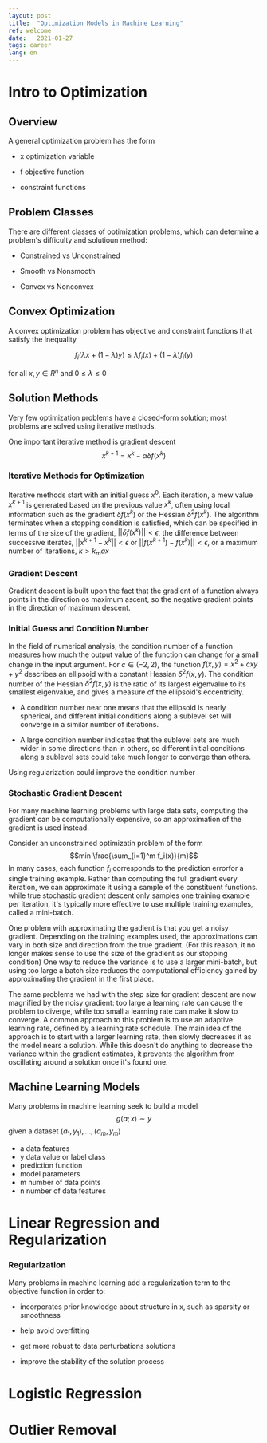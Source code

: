 ```yaml
---
layout: post
title:  "Optimization Models in Machine Learning"
ref: welcome
date:   2021-01-27
tags: career
lang: en
---
```


# Intro to Optimization

## Overview

A general optimization problem has the form

+ x optimization variable

+ f objective function

+ constraint functions

## Problem Classes

There are different classes of optimization problems, which can determine a problem's difficulty and solutioun method:

+ Constrained vs Unconstrained

+ Smooth vs Nonsmooth

+ Convex vs Nonconvex

## Convex Optimization

A convex optimization problem has objective and constraint functions that satisfy the inequality

$$f_i(\lambda x+(1-\lambda)y)\leq \lambda f_i(x) +(1-\lambda)f_i(y)$$

for all $x, y\in R^n$ and $0\leq\lambda\leq0$

## Solution Methods

Very few optimization problems have a closed-form solution; most problems are solved using iterative methods.

One important iterative method is gradient descent
$$x^{k+1}=x^k-\alpha \delta f(x^k)$$

### Iterative Methods for Optimization
Iterative methods start with an initial guess $x^0$. Each iteration, a mew value $x^{k+1}$ is generated based on the previous value $x^k$, often using local information such as the gradient $\delta f(x^k)$ or the Hessian $\delta^2 f(x^k)$. The algorithm terminates when a stopping condition is satisfied, which can be specified in terms of the size of the gradient, $||\delta f(x^k)||<\epsilon$, the difference between successive iterates,  $||x^{k+1}-x^k||<\epsilon$ or $||f(x^{k+1})-f(x^k)||<\epsilon$, or a maximum number of iterations, $k>k_max$ 

### Gradient Descent

Gradient descent is built upon the fact that the gradient of a function always points in the direction os maximum ascent, so the negative gradient points in the direction of maximum descent.

### Initial Guess and Condition Number
In the field of numerical analysis, the condition number of a function measures how much the output value of the function can change for a small change in the input argument. 
For $c \in (-2,2)$, the function $f(x,y) = x^2 + cxy+y^2$ describes an ellipsoid with a constant Hessian $\delta^2 f(x,y)$. The condition number of the Hessian $\delta^2 f(x,y)$ is the ratio of its largest eigenvalue to its smallest eigenvalue, and gives a measure of the ellipsoid's eccentricity.

+ A condition number near one means that the ellipsoid is nearly spherical, and different initial conditions along a sublevel set will converge in a similar number of iterations.

+ A large condition number indicates that the sublevel sets are much wider in some directions than in others, so different initial conditions along a sublevel sets could take much longer to converge than others.

Using regularization could improve the condition number

### Stochastic Gradient Descent
For many machine learning problems with large data sets, computing the gradient can be computationally expensive, so an approximation of the gradient is used instead. 

Consider an unconstrained optimizatin problem of the form
$$min \frac{\sum_{i=1}^m f_i(x)}{m}$$
In many cases, each function $f_i$ corresponds to the prediction errorfor a single training example.
Rather than computing the full gradient every iteration, we can approximate it using a sample of the constituent functions. while true stochastic gradient descent only samples one training example per iteration, it's typically more effective to use multiple training examples, called a mini-batch.

One problem with approximating the gadient is that you get a noisy gradient. Depending on the training examples used, the approximations can vary in both size and direction from the true gradient. (For this reason, it no longer makes sense to use the size of the gradient as our stopping condition) One way to reduce the variance is to use a larger mini-batch, but using too large a batch size reduces the computational efficiency gained by approximating the gradient in the first place.

The same problems we had with the step size for gradient descent are now magnified by the noisy gradient: too large a learning rate can cause the problem to diverge, while too small a learning rate can make it slow to converge. A common approach to this problem is to use an adaptive learning rate, defined by a learning rate schedule. The main idea of the approach is to start with a larger learning rate, then slowly decreases it as the model nears a solution. While this doesn't do anything to decrease the variance within the gradient estimates, it prevents the algorithm from oscillating around a solution once it's found one.

## Machine Learning Models
Many problems in machine learning seek to build a model
$$g(a;x) \sim y$$
given a dataset $(a_1,y_1), ...,(a_m,y_m)$
+ a data features
+ y data value or label class
+ prediction function
+ model parameters
+ m number of data points
+ n number of data features
# Linear Regression and Regularization

### Regularization

Many problems in machine learning add a regularization term to the objective function in order to:

+ incorporates prior knowledge about structure in x, such as sparsity or smoothness

+ help avoid overfitting

+ get more robust to data perturbations solutions

+ improve the stability of the solution process

 
# Logistic Regression

# Outlier Removal